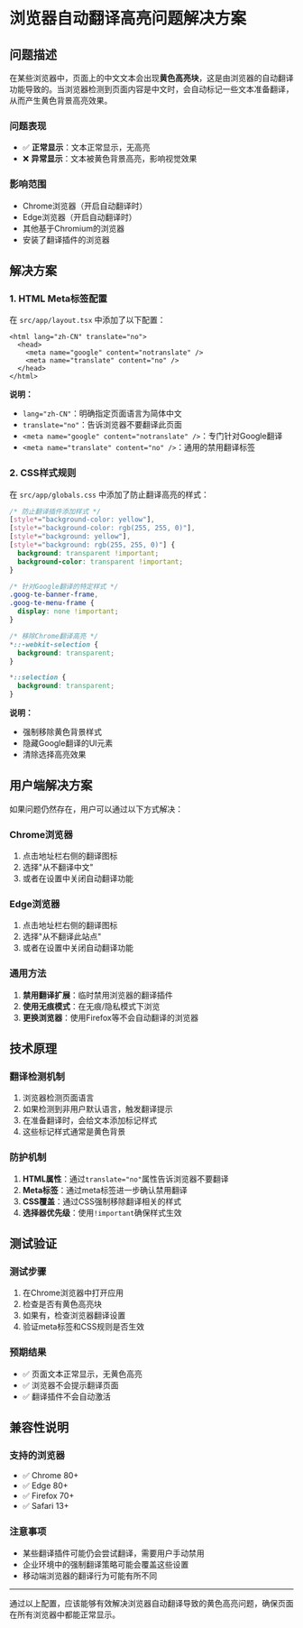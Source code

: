 # 浏览器自动翻译高亮问题解决方案

## 问题描述

在某些浏览器中，页面上的中文文本会出现**黄色高亮块**，这是由浏览器的自动翻译功能导致的。当浏览器检测到页面内容是中文时，会自动标记一些文本准备翻译，从而产生黄色背景高亮效果。

### 问题表现

- ✅ **正常显示**：文本正常显示，无高亮
- ❌ **异常显示**：文本被黄色背景高亮，影响视觉效果

### 影响范围

- Chrome浏览器（开启自动翻译时）
- Edge浏览器（开启自动翻译时）
- 其他基于Chromium的浏览器
- 安装了翻译插件的浏览器

## 解决方案

### 1. HTML Meta标签配置

在 `src/app/layout.tsx` 中添加了以下配置：

```tsx
<html lang="zh-CN" translate="no">
  <head>
    <meta name="google" content="notranslate" />
    <meta name="translate" content="no" />
  </head>
</html>
```

**说明：**

- `lang="zh-CN"`：明确指定页面语言为简体中文
- `translate="no"`：告诉浏览器不要翻译此页面
- `<meta name="google" content="notranslate" />`：专门针对Google翻译
- `<meta name="translate" content="no" />`：通用的禁用翻译标签

### 2. CSS样式规则

在 `src/app/globals.css` 中添加了防止翻译高亮的样式：

```css
/* 防止翻译插件添加样式 */
[style*="background-color: yellow"],
[style*="background-color: rgb(255, 255, 0)"],
[style*="background: yellow"],
[style*="background: rgb(255, 255, 0)"] {
  background: transparent !important;
  background-color: transparent !important;
}

/* 针对Google翻译的特定样式 */
.goog-te-banner-frame,
.goog-te-menu-frame {
  display: none !important;
}

/* 移除Chrome翻译高亮 */
*::-webkit-selection {
  background: transparent;
}

*::selection {
  background: transparent;
}
```

**说明：**

- 强制移除黄色背景样式
- 隐藏Google翻译的UI元素
- 清除选择高亮效果

## 用户端解决方案

如果问题仍然存在，用户可以通过以下方式解决：

### Chrome浏览器

1. 点击地址栏右侧的翻译图标
2. 选择"从不翻译中文"
3. 或者在设置中关闭自动翻译功能

### Edge浏览器

1. 点击地址栏右侧的翻译图标
2. 选择"从不翻译此站点"
3. 或者在设置中关闭自动翻译功能

### 通用方法

1. **禁用翻译扩展**：临时禁用浏览器的翻译插件
2. **使用无痕模式**：在无痕/隐私模式下浏览
3. **更换浏览器**：使用Firefox等不会自动翻译的浏览器

## 技术原理

### 翻译检测机制

1. 浏览器检测页面语言
2. 如果检测到非用户默认语言，触发翻译提示
3. 在准备翻译时，会给文本添加标记样式
4. 这些标记样式通常是黄色背景

### 防护机制

1. **HTML属性**：通过`translate="no"`属性告诉浏览器不要翻译
2. **Meta标签**：通过meta标签进一步确认禁用翻译
3. **CSS覆盖**：通过CSS强制移除翻译相关的样式
4. **选择器优先级**：使用`!important`确保样式生效

## 测试验证

### 测试步骤

1. 在Chrome浏览器中打开应用
2. 检查是否有黄色高亮块
3. 如果有，检查浏览器翻译设置
4. 验证meta标签和CSS规则是否生效

### 预期结果

- ✅ 页面文本正常显示，无黄色高亮
- ✅ 浏览器不会提示翻译页面
- ✅ 翻译插件不会自动激活

## 兼容性说明

### 支持的浏览器

- ✅ Chrome 80+
- ✅ Edge 80+
- ✅ Firefox 70+
- ✅ Safari 13+

### 注意事项

- 某些翻译插件可能仍会尝试翻译，需要用户手动禁用
- 企业环境中的强制翻译策略可能会覆盖这些设置
- 移动端浏览器的翻译行为可能有所不同

---

通过以上配置，应该能够有效解决浏览器自动翻译导致的黄色高亮问题，确保页面在所有浏览器中都能正常显示。
